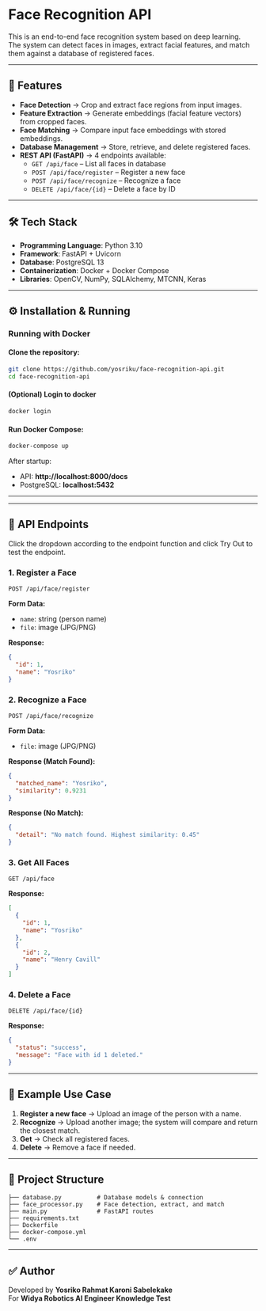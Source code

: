 # Face Recognition API 

This is an end-to-end face recognition system based on deep learning.  
The system can detect faces in images, extract facial features, and match them against a database of registered faces.

---

## 🚀 Features
- **Face Detection** → Crop and extract face regions from input images.  
- **Feature Extraction** → Generate embeddings (facial feature vectors) from cropped faces.  
- **Face Matching** → Compare input face embeddings with stored embeddings.  
- **Database Management** → Store, retrieve, and delete registered faces.  
- **REST API (FastAPI)** → 4 endpoints available:
  - `GET /api/face` – List all faces in database  
  - `POST /api/face/register` – Register a new face  
  - `POST /api/face/recognize` – Recognize a face  
  - `DELETE /api/face/{id}` – Delete a face by ID

---

## 🛠️ Tech Stack
- **Programming Language**: Python 3.10  
- **Framework**: FastAPI + Uvicorn  
- **Database**: PostgreSQL 13  
- **Containerization**: Docker + Docker Compose  
- **Libraries**: OpenCV, NumPy, SQLAlchemy, MTCNN, Keras

---

## ⚙️ Installation & Running

### **Running with Docker**

#### Clone the repository:
```bash
git clone https://github.com/yosriku/face-recognition-api.git
cd face-recognition-api
```

#### (Optional) Login to docker
```bash
docker login
```

#### Run Docker Compose:
```bash
docker-compose up
```

After startup:
- API: **http://localhost:8000/docs**  
- PostgreSQL: **localhost:5432**  

---

---

## 🔗 API Endpoints

Click the dropdown according to the endpoint function and click Try Out to test the endpoint.

### 1. **Register a Face**
`POST /api/face/register`

**Form Data:**
- `name`: string (person name)
- `file`: image (JPG/PNG)

**Response:**
```json
{
  "id": 1,
  "name": "Yosriko"
}
```

### 2. **Recognize a Face**
`POST /api/face/recognize`

**Form Data:**
- `file`: image (JPG/PNG)

**Response (Match Found):**
```json
{
  "matched_name": "Yosriko",
  "similarity": 0.9231
}
```

**Response (No Match):**
```json
{
  "detail": "No match found. Highest similarity: 0.45"
}
```

### 3. **Get All Faces**
`GET /api/face`

**Response:**
```json
[
  {
    "id": 1,
    "name": "Yosriko"
  },
  {
    "id": 2,
    "name": "Henry Cavill"
  }
]
```

### 4. **Delete a Face**
`DELETE /api/face/{id}`

**Response:**
```json
{
  "status": "success",
  "message": "Face with id 1 deleted."
}
```

---

## 🧪 Example Use Case

1. **Register a new face** → Upload an image of the person with a name.  
2. **Recognize** → Upload another image; the system will compare and return the closest match.  
3. **Get** → Check all registered faces.  
4. **Delete** → Remove a face if needed.

---

## 📂 Project Structure

```
├── database.py          # Database models & connection
├── face_processor.py    # Face detection, extract, and match
├── main.py              # FastAPI routes
├── requirements.txt
├── Dockerfile
├── docker-compose.yml
└── .env
```

---

## ✅ Author
Developed by **Yosriko Rahmat Karoni Sabelekake**  
For **Widya Robotics AI Engineer Knowledge Test**

